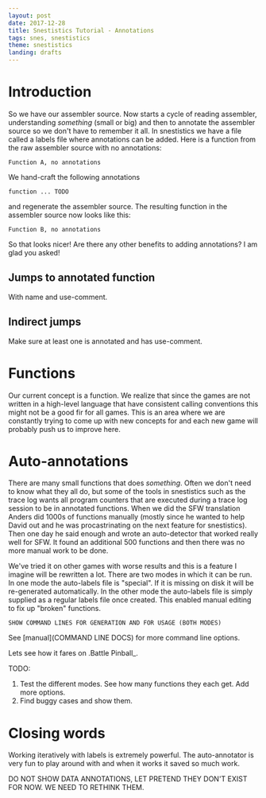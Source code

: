 ```yaml
---
layout: post
date: 2017-12-28
title: Snestistics Tutorial - Annotations
tags: snes, snestistics
theme: snestistics
landing: drafts
---
```

Introduction
============
So we have our assembler source. Now starts a cycle of reading assembler, understanding _something_ (small or big) and then to annotate the assembler source so we don't have to remember it all. In snestistics we have a file called a labels file where annotations can be added. Here is a function from the raw assembler source with no annotations:

~~~~~~~~~~
Function A, no annotations
~~~~~~~~~~

We hand-craft the following annotations

~~~~~~~~~~
function ... TODO
~~~~~~~~~~

and regenerate the assembler source. The resulting function in the assembler source now looks like this:

~~~~~~~~~~
Function B, no annotations
~~~~~~~~~~

So that looks nicer! Are there any other benefits to adding annotations? I am glad you asked!

Jumps to annotated function
---------------------------
With name and use-comment.

Indirect jumps
---------------
Make sure at least one is annotated and has use-comment.

Functions
=========
Our current concept is a function. We realize that since the games are not written in a high-level language that have consistent calling conventions this might not be a good fir for all games. This is an area where we are constantly trying to come up with new concepts for and each new game will probably push us to improve here.

Auto-annotations
================
There are many small functions that does _something_. Often we don't need to know what they all do, but some of the tools in snestistics such as the trace log wants all program counters that are executed during a trace log session to be in annotated functions. When we did the SFW translation Anders did 1000s of functions manually (mostly since he wanted to help David out and he was procastrinating on the next feature for snestistics). Then one day he said enough and wrote an auto-detector that worked really well for SFW. It found an additional 500 functions and then there was no more manual work to be done.

We've tried it on other games with worse results and this is a feature I imagine will be rewritten a lot. There are two modes in which it can be run. In one mode the auto-labels file is "special". If it is missing on disk it will be re-generated automatically. In the other mode the auto-labels file is simply supplied as a regular labels file once created. This enabled manual editing to fix up "broken" functions.

~~~~~~~
SHOW COMMAND LINES FOR GENERATION AND FOR USAGE (BOTH MODES)
~~~~~~~

See [manual](COMMAND LINE DOCS) for more command line options.

Lets see how it fares on .Battle Pinball_.

TODO:
1. Test the different modes. See how many functions they each get. Add more options.
2. Find buggy cases and show them.

Closing words
=============
Working iteratively with labels is extremely powerful. The auto-annotator is very fun to play around with and when it works it saved so much work.


DO NOT SHOW DATA ANNOTATIONS, LET PRETEND THEY DON'T EXIST FOR NOW. WE NEED TO RETHINK THEM.
